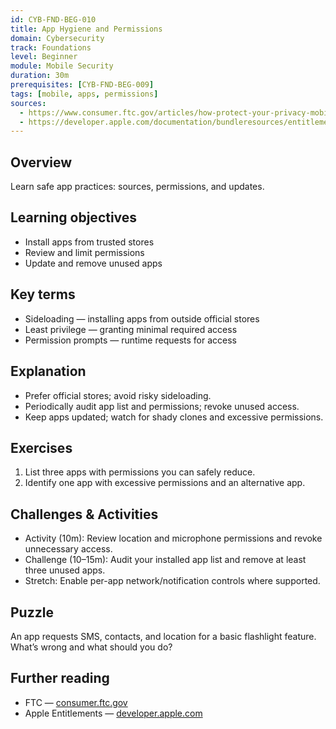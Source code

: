 ```yaml
---
id: CYB-FND-BEG-010
title: App Hygiene and Permissions
domain: Cybersecurity
track: Foundations
level: Beginner
module: Mobile Security
duration: 30m
prerequisites: [CYB-FND-BEG-009]
tags: [mobile, apps, permissions]
sources:
  - https://www.consumer.ftc.gov/articles/how-protect-your-privacy-mobile-devices
  - https://developer.apple.com/documentation/bundleresources/entitlements
---
```


## Overview

Learn safe app practices: sources, permissions, and updates.

## Learning objectives

- Install apps from trusted stores
- Review and limit permissions
- Update and remove unused apps

## Key terms

- Sideloading — installing apps from outside official stores
- Least privilege — granting minimal required access
- Permission prompts — runtime requests for access

## Explanation

- Prefer official stores; avoid risky sideloading.
- Periodically audit app list and permissions; revoke unused access.
- Keep apps updated; watch for shady clones and excessive permissions.

## Exercises

1. List three apps with permissions you can safely reduce.
2. Identify one app with excessive permissions and an alternative app.

## Challenges & Activities

- Activity (10m): Review location and microphone permissions and revoke unnecessary access.
- Challenge (10–15m): Audit your installed app list and remove at least three unused apps.
- Stretch: Enable per-app network/notification controls where supported.

## Puzzle

An app requests SMS, contacts, and location for a basic flashlight feature. What’s wrong and what should you do?

## Further reading

- FTC — [consumer.ftc.gov](https://www.consumer.ftc.gov/articles/how-protect-your-privacy-mobile-devices)
- Apple Entitlements — [developer.apple.com](https://developer.apple.com/documentation/bundleresources/entitlements)
